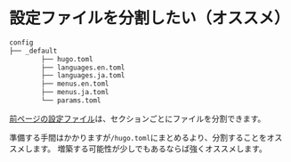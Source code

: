 # 設定ファイルを分割したい（オススメ）

```txt
config
├── _default
        ├── hugo.toml
        ├── languages.en.toml
        ├── languages.ja.toml
        ├── menus.en.toml
        ├── menus.ja.toml
        └── params.toml
```

[前ページの設定ファイル](./hugo-config-hugo.md)は、セクションごとにファイルを分割できます。

準備する手間はかかりますが`/hugo.toml`にまとめるより、分割することをオススメします。
増築する可能性が少しでもあるならば強くオススメします。
